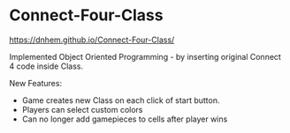 # Connect-Four-Class

https://dnhem.github.io/Connect-Four-Class/

Implemented Object Oriented Programming - by inserting original Connect 4 code inside Class.

New Features:

* Game creates new Class on each click of start button.
* Players can select custom colors
* Can no longer add gamepieces to cells after player wins
